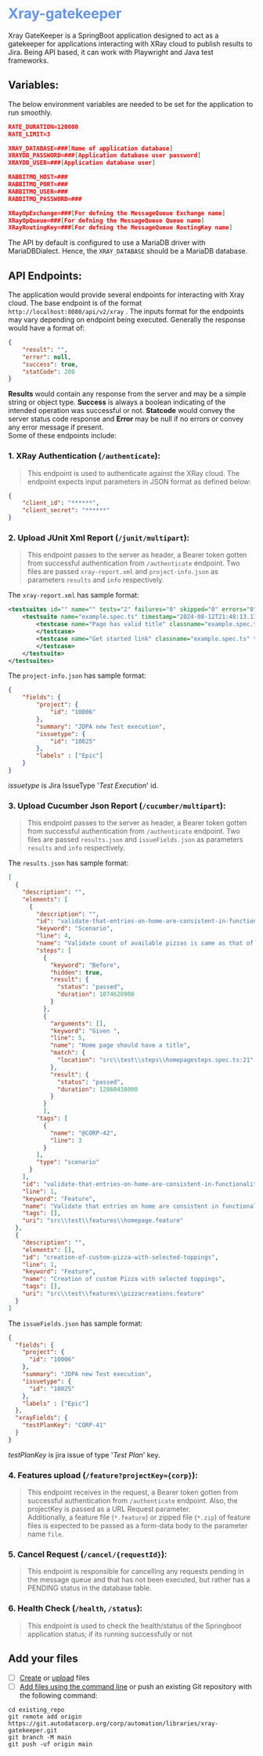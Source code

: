 #  <span style='color:cornflowerblue'>Xray-gatekeeper</span>

Xray GateKeeper is a SpringBoot application designed to act as a gatekeeper for applications interacting with XRay cloud to publish results to Jira. Being API based, it can work with Playwright and Java test frameworks.
## Variables:

The below environment variables are needed to be set for the application to run smoothly.
```json
RATE_DURATION=120000
RATE_LIMIT=3

XRAY_DATABASE=###[Name of application database]
XRAYDB_PASSWORD=###[Application database user password]
XRAYDB_USER=###[Application database user]

RABBITMQ_HOST=###
RABBITMQ_PORT=###
RABBITMQ_USER=###
RABBITMQ_PASSWORD=###

XRayOpExchange=###[For defning the MessageQueue Exchange name]
XRayOpQueue=###[For defning the MessageQueue Queue name]
XRayRoutingKey=###[For defning the MessageQueue RoutingKey name]
```
The API by default is configured to use a MariaDB driver with MariaDBDialect. Hence, the `XRAY_DATABASE` should be a MariaDB database.
## API Endpoints:

The application would provide several endpoints for interacting with Xray cloud. The base endpoint is of the format ```http://localhost:8080/api/v2/xray``` . The inputs format for the endpoints may vary depending on endpoint being executed. Generally the response would have a format of:
```json
{
    "result": "",
    "error": null,
    "success": true,
    "statCode": 200
}
```
**Results** would contain any response from the server and may be a simple string or object type. **Success** is always a boolean indicating of the intended operation was successful or not. **Statcode** would convey the server status code response and **Error** may be null if no errors or convey any error message if present.
<br/>Some of these endpoints include:

### 1. **XRay Authentication** (`/authenticate`): 
>This endpoint is used to authenticate against the XRay cloud. The endpoint expects input parameters in JSON format as defined below:
```json
{
    "client_id": "******",
    "client_secret": "******"
}
```

### 2. **Upload JUnit Xml Report** (`/junit/multipart`):
>This endpoint passes to the server as header, a Bearer token gotten from successful authentication from `/authenticate` endpoint. Two files are passed `xray-report.xml` and `project-info.json` as parameters `results` and `info` respectively.
<p>The <code>xray-report.xml</code> has sample format:</p>

```xml
<testsuites id="" name="" tests="2" failures="0" skipped="0" errors="0" time="16.337399000003934">
	<testsuite name="example.spec.ts" timestamp="2024-08-12T21:48:13.173Z" hostname="chromium" tests="2" failures="0" skipped="0" time="26.429" errors="0">
		<testcase name="Page has valid title" classname="example.spec.ts" time="12.859">
		</testcase>
		<testcase name="Get started link" classname="example.spec.ts" time="13.57">
		</testcase>
	</testsuite>
</testsuites>
```
<p>The <code>project-info.json</code> has sample format:</p>

```json
{
    "fields": {
        "project": {
            "id": "10006"
        },
        "summary": "JDPA new Test execution",
        "issuetype": {
            "id": "10025"
        },
        "labels" : ["Epic"]
    }
}
```
<i>issuetype</i> is Jira IssueType '<i>Test Execution</i>' id.


### 3. **Upload Cucumber Json Report** (`/cucumber/multipart`):
>This endpoint passes to the server as header, a Bearer token gotten from successful authentication from `/authenticate` endpoint. Two files are passed `results.json` and `issueFields.json` as parameters `results` and `info` respectively.
<p>The <code>results.json</code> has sample format:</p>

```json
[
  {
    "description": "",
    "elements": [
      {
        "description": "",
        "id": "validate-that-entries-on-home-are-consistent-in-functionality-and-expected-values;validate-count-of-available-pizzas-is-same-as-that-of-the-listed",
        "keyword": "Scenario",
        "line": 4,
        "name": "Validate count of available pizzas is same as that of the listed",
        "steps": [
          {
            "keyword": "Before",
            "hidden": true,
            "result": {
              "status": "passed",
              "duration": 1074620900
            }
          },
          {
            "arguments": [],
            "keyword": "Given ",
            "line": 5,
            "name": "Home page should have a title",
            "match": {
              "location": "src\\test\\steps\\homepagesteps.spec.ts:21"
            },
            "result": {
              "status": "passed",
              "duration": 12860438000
            }
          }
		  ],
        "tags": [
          {
            "name": "@CORP-42",
            "line": 3
          }
        ],
        "type": "scenario"
      }
    ],
    "id": "validate-that-entries-on-home-are-consistent-in-functionality-and-expected-values",
    "line": 1,
    "keyword": "Feature",
    "name": "Validate that entries on home are consistent in functionality and expected values",
    "tags": [],
    "uri": "src\\test\\features\\homepage.feature"
  },
  {
    "description": "",
    "elements": [],
    "id": "creation-of-custom-pizza-with-selected-toppings",
    "line": 1,
    "keyword": "Feature",
    "name": "Creation of custom Pizza with selected toppings",
    "tags": [],
    "uri": "src\\test\\features\\pizzacreations.feature"
  }
]
```
<p>The <code>issueFields.json</code> has sample format:</p>

```json
{
  "fields": {
    "project": {
      "id": "10006"
    },
    "summary": "JDPA new Test execution",
    "issuetype": {
      "id": "10025"
    },
    "labels" : ["Epic"]
  },
  "xrayFields": {
    "testPlanKey": "CORP-41"
  }
}
```
<i>testPlanKey</i> is jira issue of type '<i>Test Plan</i>' key.

### 4. **Features upload** (`/feature?projectKey={corp}`):
>This endpoint receives in the request, a Bearer token gotten from successful authentication from `/authenticate` endpoint. Also, the projectKey is passed as a URL Request parameter.
<br/>Additionally, a feature file (`*.feature`) or zipped file (`*.zip`) of feature files is expected to be passed as a form-data body to the parameter name `file`.


### 5. **Cancel Request** (`/cancel/{requestId}`):
>This endpoint is responsible for cancelling any requests pending in the message queue and that has not been executed, but rather has a PENDING status in the database table.


### 6. **Health Check** (`/health`, `/status`):
>This endpoint is used to check the health/status of the Springboot application status; if its running successfully or not
## Add your files

- [ ] [Create](https://docs.gitlab.com/ee/user/project/repository/web_editor.html#create-a-file) or [upload](https://docs.gitlab.com/ee/user/project/repository/web_editor.html#upload-a-file) files
- [ ] [Add files using the command line](https://docs.gitlab.com/ee/gitlab-basics/add-file.html#add-a-file-using-the-command-line) or push an existing Git repository with the following command:

```
cd existing_repo
git remote add origin https://git.autodatacorp.org/corp/automation/libraries/xray-gatekeeper.git
git branch -M main
git push -uf origin main
```
